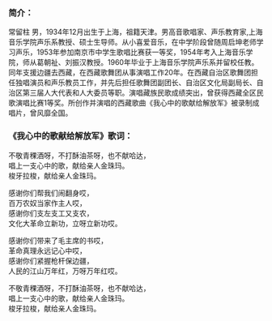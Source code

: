 

### 简介：

常留柱
男，1934年12月出生于上海，祖籍天津。男高音歌唱家、声乐教育家,上海音乐学院声乐系教授、硕士生导师。从小喜爱音乐，在中学阶段曾随周启坤老师学习声乐，1953年参加南京市中学生歌唱比赛获一等奖，1954年考入上海音乐学院，师从葛朝祉、刘振汉教授。1960年毕业于上海音乐学院声乐系并留校任教。同年支援边疆去西藏，在西藏歌舞团从事演唱工作20年。在西藏自治区歌舞团担任独唱演员和声乐教员工作，并先后担任歌舞团副团长、自治区文化局副局长、自治区第三届人大代表和人大委员等职。演唱藏族民歌成绩突出，曾获得西藏全区民歌演唱比赛1等奖。所创作并演唱的西藏歌曲《我心中的歌献给解放军》被录制成唱片，曾风靡全国。

### 《我心中的歌献给解放军》歌词：

不敬青稞酒呀，不打酥油茶呀，也不献哈达，  
唱上一支心中的歌，献给亲人金珠玛。  
梭牙拉梭，献给亲人金珠玛。

感谢你们帮我们闹翻身哎，  
百万农奴当家作主人哎，  
感谢你们支左支工又支农，  
文化大革命立新功，立呀立新功哎。

感谢你们带来了毛主席的书哎，  
革命真理永远记心中哎，  
感谢你们紧握枪杆保边疆，  
人民的江山万年红，万呀万年红哎。

不敬青稞酒呀，不打酥油茶呀，也不献哈达，  
唱上一支心中的歌，献给亲人金珠玛。  
梭牙拉梭，献给亲人金珠玛。


